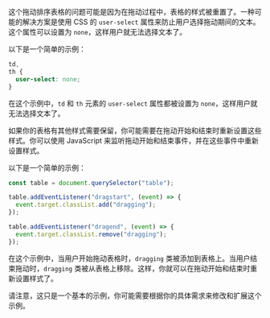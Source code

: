 这个拖动排序表格的问题可能是因为在拖动过程中，表格的样式被重置了。一种可能的解决方案是使用 CSS 的 `user-select` 属性来防止用户选择拖动期间的文本。这个属性可以设置为 `none`，这样用户就无法选择文本了。

以下是一个简单的示例：

```css
td,
th {
  user-select: none;
}
```

在这个示例中，`td` 和 `th` 元素的 `user-select` 属性都被设置为 `none`，这样用户就无法选择文本了。

如果你的表格有其他样式需要保留，你可能需要在拖动开始和结束时重新设置这些样式。你可以使用 JavaScript 来监听拖动开始和结束事件，并在这些事件中重新设置样式。

以下是一个简单的示例：

```javascript
const table = document.querySelector("table");

table.addEventListener("dragstart", (event) => {
  event.target.classList.add("dragging");
});

table.addEventListener("dragend", (event) => {
  event.target.classList.remove("dragging");
});
```

在这个示例中，当用户开始拖动表格时，`dragging` 类被添加到表格上。当用户结束拖动时，`dragging` 类被从表格上移除。这样，你就可以在拖动开始和结束时重新设置样式了。

请注意，这只是一个基本的示例，你可能需要根据你的具体需求来修改和扩展这个示例。
